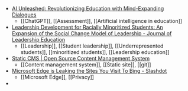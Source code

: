 - [AI Unleashed: Revolutionizing Education with Mind-Expanding Dialogues](https://www.linkedin.com/pulse/ai-unleashed-revolutionizing-education-mind-expanding-sean-mcminn/)
	- [[ChatGPT]], [[Assessment]], [[Artificial intelligence in education]]
- [Leadership Development for Racially Minoritized Students: An Expansion of the Social Change Model of Leadership - Journal of Leadership Education](https://journalofleadershiped.org/jole_articles/leadership-development-for-racially-minoritized-students-an-expansion-of-the-social-change-model-of-leadership/)
	- [[Leadership]], [[Student leadership]], [[Underrepresented students]], [[minoritized students]], [[Leadership education]]
- [Static CMS | Open Source Content Management System](https://www.staticcms.org/)
	- [[Content management system]], [[Static site]], [[git]]
- [Microsoft Edge is Leaking the Sites You Visit To Bing - Slashdot](https://m.slashdot.org/story/413596)
	- [[Microsoft Edge]], [[Privacy]]
-